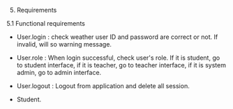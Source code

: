 5. Requirements

5.1 Functional requirements

- User.login : check weather user ID and password are correct or not. If invalid, will so warning message.
- User.role : When login successful, check user's role. If it is student, go to student interface, if it is teacher, go to teacher interface, if it is system admin, go to admin interface.
- User.logout : Logout from application and delete all session.

- Student.
